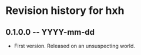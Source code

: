 # Revision history for hxh

## 0.1.0.0 -- YYYY-mm-dd

* First version. Released on an unsuspecting world.
